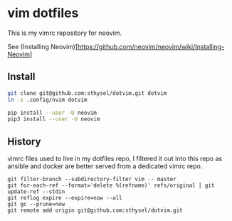 # vim dotfiles

This is my vimrc repository for neovim.

See (Installing Neovim)[https://github.com/neovim/neovim/wiki/Installing-Neovim]

## Install
```sh
git clone git@github.com:sthysel/dotvim.git dotvim
ln -s .config/nvim dotvim

pip install --user -U neovim
pip3 install --user -U neovim

```



## History
vimrc files used to live in my dotfiles repo, I filtered it out into this repo as ansible and docker are better served
from a dedicated vimrc repo.
```
git filter-branch --subdirectory-filter vim -- master
git for-each-ref --format='delete %(refname)' refs/original | git update-ref --stdin
git reflog expire --expire=now --all
git gc --prune=now
git remote add origin git@github.com:sthysel/dotvim.git
```
